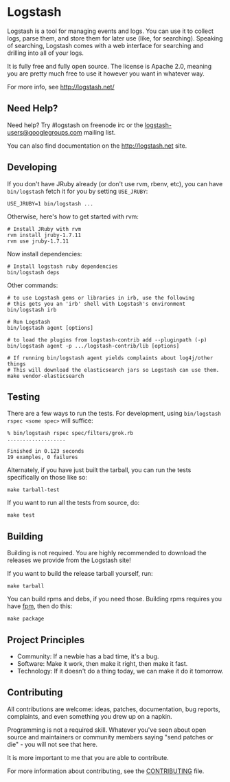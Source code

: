 # Logstash

Logstash is a tool for managing events and logs. You can use it to collect
logs, parse them, and store them for later use (like, for searching). Speaking
of searching, Logstash comes with a web interface for searching and drilling
into all of your logs.

It is fully free and fully open source. The license is Apache 2.0, meaning you
are pretty much free to use it however you want in whatever way.

For more info, see <http://logstash.net/>

## Need Help?

Need help? Try #logstash on freenode irc or the logstash-users@googlegroups.com
mailing list.

You can also find documentation on the <http://logstash.net> site.

## Developing

If you don't have JRuby already (or don't use rvm, rbenv, etc), you can have `bin/logstash` fetch it for you by setting `USE_JRUBY`:

    USE_JRUBY=1 bin/logstash ...

Otherwise, here's how to get started with rvm: 

    # Install JRuby with rvm
    rvm install jruby-1.7.11
    rvm use jruby-1.7.11

Now install dependencies:

    # Install logstash ruby dependencies
    bin/logstash deps

Other commands:

    # to use Logstash gems or libraries in irb, use the following
    # this gets you an 'irb' shell with Logstash's environment
    bin/logstash irb

    # Run Logstash
    bin/logstash agent [options]

    # to load the plugins from logstash-contrib add --pluginpath (-p)
    bin/logstash agent -p .../logstash-contrib/lib [options]

    # If running bin/logstash agent yields complaints about log4j/other things
    # This will download the elasticsearch jars so Logstash can use them.
    make vendor-elasticsearch

## Testing

There are a few ways to run the tests. For development, using `bin/logstash
rspec <some spec>` will suffice:

    % bin/logstash rspec spec/filters/grok.rb 
    ...................

    Finished in 0.123 seconds
    19 examples, 0 failures

Alternately, if you have just built the tarball, you can run the tests
specifically on those like so:

    make tarball-test

If you want to run all the tests from source, do:

    make test

## Building

Building is not required. You are highly recommended to download the releases
we provide from the Logstash site!

If you want to build the release tarball yourself, run:

    make tarball

You can build rpms and debs, if you need those. Building rpms requires you have [fpm](https://github.com/jordansissel/fpm), then do this:

    make package

## Project Principles

* Community: If a newbie has a bad time, it's a bug.
* Software: Make it work, then make it right, then make it fast.
* Technology: If it doesn't do a thing today, we can make it do it tomorrow.

## Contributing

All contributions are welcome: ideas, patches, documentation, bug reports,
complaints, and even something you drew up on a napkin.

Programming is not a required skill. Whatever you've seen about open source and
maintainers or community members  saying "send patches or die" - you will not
see that here.

It is more important to me that you are able to contribute.

For more information about contributing, see the
[CONTRIBUTING](CONTRIBUTING.md) file.
